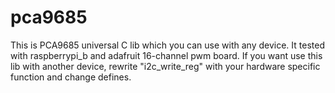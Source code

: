 # pca9685
This is PCA9685 universal C lib which you can use with any device. It tested with raspberrypi_b and adafruit 16-channel pwm board. If you want use this lib with another device, rewrite "i2c_write_reg" with your hardware specific function and change defines.
